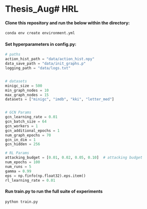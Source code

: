 # Thesis_Aug# HRL

#### Clone this repository and run the below within the directory:

```python
conda env create environment.yml
```

#### Set hyperparameters in config.py:

```python
# paths
action_hist_path = "data/action_hist.npy"
data_save_path = "data/init_graphs.p"
logging_path = "data/logs.txt"


# datasets
minigc_size = 500
min_graph_nodes = 10
max_graph_nodes = 15
datasets = ["minigc", "imdb", "kki", "letter_med"]


# GCN Params
gcn_learning_rate = 0.01
gcn_batch_size = 64
gcn_workers = 1
gcn_additional_epochs = 1
num_graph_epochs = 70
gcn_in_dim = 1
gcn_hidden = 256

# RL Params
attacking_budget = [0.01, 0.02, 0.05, 0.10]  # attacking budget
num_epochs = 100
num_runs = 5
gamma = 0.99
eps = np.finfo(np.float32).eps.item()
rl_learning_rate = 0.01
```

#### Run train.py to run the full suite of experiments

```python
python train.py
```